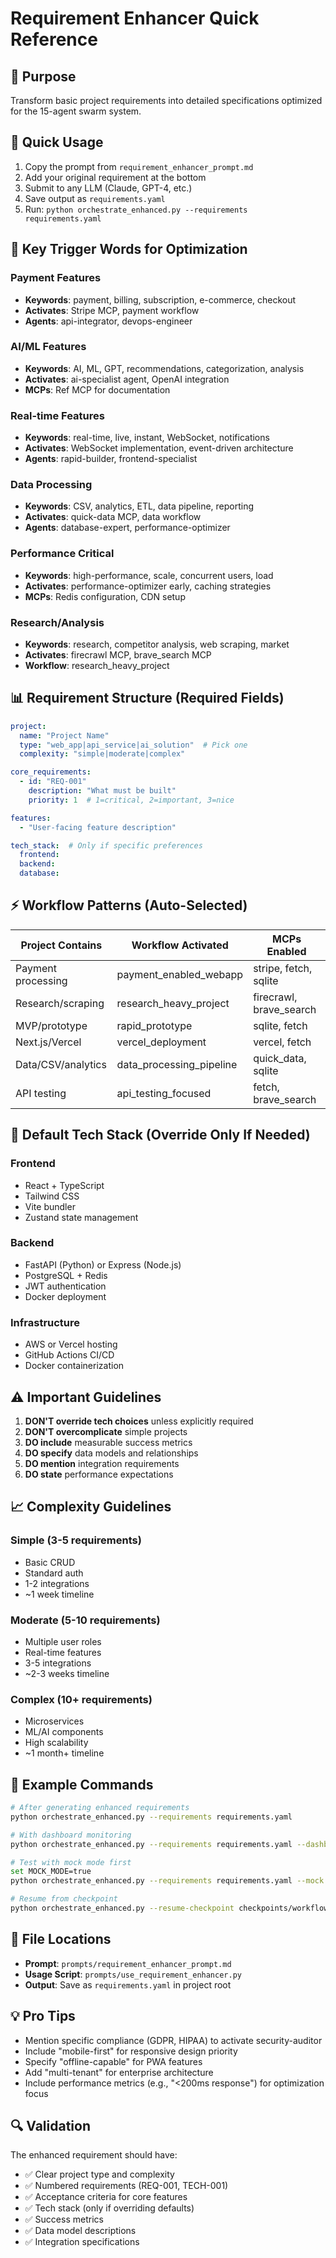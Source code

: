# Requirement Enhancer Quick Reference

## 🎯 Purpose
Transform basic project requirements into detailed specifications optimized for the 15-agent swarm system.

## 📝 Quick Usage
1. Copy the prompt from `requirement_enhancer_prompt.md`
2. Add your original requirement at the bottom
3. Submit to any LLM (Claude, GPT-4, etc.)
4. Save output as `requirements.yaml`
5. Run: `python orchestrate_enhanced.py --requirements requirements.yaml`

## 🔑 Key Trigger Words for Optimization

### Payment Features
- **Keywords**: payment, billing, subscription, e-commerce, checkout
- **Activates**: Stripe MCP, payment workflow
- **Agents**: api-integrator, devops-engineer

### AI/ML Features  
- **Keywords**: AI, ML, GPT, recommendations, categorization, analysis
- **Activates**: ai-specialist agent, OpenAI integration
- **MCPs**: Ref MCP for documentation

### Real-time Features
- **Keywords**: real-time, live, instant, WebSocket, notifications
- **Activates**: WebSocket implementation, event-driven architecture
- **Agents**: rapid-builder, frontend-specialist

### Data Processing
- **Keywords**: CSV, analytics, ETL, data pipeline, reporting
- **Activates**: quick-data MCP, data workflow
- **Agents**: database-expert, performance-optimizer

### Performance Critical
- **Keywords**: high-performance, scale, concurrent users, load
- **Activates**: performance-optimizer early, caching strategies
- **MCPs**: Redis configuration, CDN setup

### Research/Analysis
- **Keywords**: research, competitor analysis, web scraping, market
- **Activates**: firecrawl MCP, brave_search MCP
- **Workflow**: research_heavy_project

## 📊 Requirement Structure (Required Fields)

```yaml
project:
  name: "Project Name"
  type: "web_app|api_service|ai_solution"  # Pick one
  complexity: "simple|moderate|complex"

core_requirements:
  - id: "REQ-001"
    description: "What must be built"
    priority: 1  # 1=critical, 2=important, 3=nice

features:
  - "User-facing feature description"

tech_stack:  # Only if specific preferences
  frontend: 
  backend:
  database:
```

## ⚡ Workflow Patterns (Auto-Selected)

| Project Contains | Workflow Activated | MCPs Enabled |
|-----------------|-------------------|--------------|
| Payment processing | payment_enabled_webapp | stripe, fetch, sqlite |
| Research/scraping | research_heavy_project | firecrawl, brave_search |
| MVP/prototype | rapid_prototype | sqlite, fetch |
| Next.js/Vercel | vercel_deployment | vercel, fetch |
| Data/CSV/analytics | data_processing_pipeline | quick_data, sqlite |
| API testing | api_testing_focused | fetch, brave_search |

## 🎨 Default Tech Stack (Override Only If Needed)

### Frontend
- React + TypeScript
- Tailwind CSS
- Vite bundler
- Zustand state management

### Backend  
- FastAPI (Python) or Express (Node.js)
- PostgreSQL + Redis
- JWT authentication
- Docker deployment

### Infrastructure
- AWS or Vercel hosting
- GitHub Actions CI/CD
- Docker containerization

## ⚠️ Important Guidelines

1. **DON'T override tech choices** unless explicitly required
2. **DON'T overcomplicate** simple projects
3. **DO include** measurable success metrics
4. **DO specify** data models and relationships
5. **DO mention** integration requirements
6. **DO state** performance expectations

## 📈 Complexity Guidelines

### Simple (3-5 requirements)
- Basic CRUD
- Standard auth
- 1-2 integrations
- ~1 week timeline

### Moderate (5-10 requirements)  
- Multiple user roles
- Real-time features
- 3-5 integrations
- ~2-3 weeks timeline

### Complex (10+ requirements)
- Microservices
- ML/AI components
- High scalability
- ~1 month+ timeline

## 🚀 Example Commands

```bash
# After generating enhanced requirements
python orchestrate_enhanced.py --requirements requirements.yaml

# With dashboard monitoring
python orchestrate_enhanced.py --requirements requirements.yaml --dashboard

# Test with mock mode first
set MOCK_MODE=true
python orchestrate_enhanced.py --requirements requirements.yaml --mock

# Resume from checkpoint
python orchestrate_enhanced.py --resume-checkpoint checkpoints/workflow_*.json
```

## 📁 File Locations
- **Prompt**: `prompts/requirement_enhancer_prompt.md`
- **Usage Script**: `prompts/use_requirement_enhancer.py`
- **Output**: Save as `requirements.yaml` in project root

## 💡 Pro Tips
- Mention specific compliance (GDPR, HIPAA) to activate security-auditor
- Include "mobile-first" for responsive design priority
- Specify "offline-capable" for PWA features
- Add "multi-tenant" for enterprise architecture
- Include performance metrics (e.g., "<200ms response") for optimization focus

## 🔍 Validation
The enhanced requirement should have:
- ✅ Clear project type and complexity
- ✅ Numbered requirements (REQ-001, TECH-001)
- ✅ Acceptance criteria for core features
- ✅ Tech stack (only if overriding defaults)
- ✅ Success metrics
- ✅ Data model descriptions
- ✅ Integration specifications